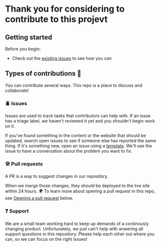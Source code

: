 # Thank you for considering to contribute to this projevt <!-- omit in toc -->

## Getting started <!-- omit in toc -->

Before you begin:
- Check out the [existing issues](https://github.com/RubenHalman/Force-Flow-Control/issues) to see how you can

## Types of contributions :memo:
You can contribute several ways. This repo is a place to discuss and collaborate!

### :beetle: Issues
Issues are used to track tasks that contributors can help with. If an issue has a triage label, we haven't reviewed it yet and you shouldn't begin work on it.

If you've found something in the content or the website that should be updated, search open issues to see if someone else has reported the same thing. If it's something new, open an issue using a [template](https://github.com/RubenHalman/Force-Flow-Control/issues/new/choose). We'll use the issue to have a conversation about the problem you want to fix.

### :hammer_and_wrench: Pull requests
A PR is a way to suggest changes in our repository.

When we merge those changes, they should be deployed to the live site within 24 hours. :earth_africa: To learn more about opening a pull request in this repo, see [Opening a pull request](#opening-a-pull-request) below.

### :question: Support
We are a small team working hard to keep up demands of a continously changing product. Unfortunately, we just can't help with anwering all support questions in this repository. Please help each other out where you can, so we can focus on the right issues!
